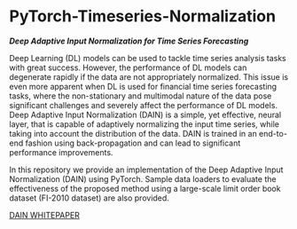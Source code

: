 # PyTorch-Timeseries-Normalization
***Deep Adaptive Input Normalization for Time Series Forecasting***

Deep Learning (DL) models can be used to tackle time series analysis tasks with great success. However, the performance of DL models can degenerate rapidly if the data are not appropriately normalized. This issue is even more apparent when DL is used for financial time series forecasting tasks, where the non-stationary and multimodal nature of the data pose significant challenges and severely affect the performance of DL models. Deep Adaptive Input Normalization (DAIN) is a simple, yet effective, neural layer, that is capable of adaptively normalizing the input time series, while taking into account the distribution of the data. DAIN is trained in an end-to-end fashion using back-propagation and can lead to significant performance improvements.

In this repository we provide an implementation of the Deep Adaptive Input Normalization (DAIN) using PyTorch. Sample data loaders to evaluate the effectiveness of the proposed method using a large-scale limit order book dataset (FI-2010 dataset) are also provided.


[DAIN WHITEPAPER](https://arxiv.org/pdf/1902.07892.pdf)   